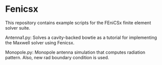 # Fenicsx
This repository contains example scripts for the FEniCSx finite element solver suite.

Antenna1.py: Solves a cavity-backed bowtie as a tutorial for implementing the Maxwell solver using Fenicsx.

Monopole.py: Monopole antenna simulation that computes radiation pattern.  Also, new rad boundary condition is used.
